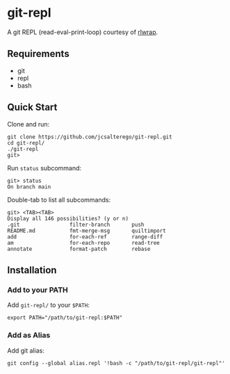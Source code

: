 # git-repl

A git REPL (read-eval-print-loop) courtesy of [rlwrap](https://github.com/hanslub42/rlwrap).

## Requirements

* git
* repl
* bash

## Quick Start

Clone and run:

```
git clone https://github.com/jcsalterego/git-repl.git
cd git-repl/
./git-repl
git>
```

Run `status` subcommand:

```
git> status
On branch main
```

Double-tab to list all subcommands:

```
git> <TAB><TAB>
Display all 146 possibilities? (y or n)
.git                filter-branch       push
README.md           fmt-merge-msg       quiltimport
add                 for-each-ref        range-diff
am                  for-each-repo       read-tree
annotate            format-patch        rebase
```

## Installation

### Add to your PATH

Add `git-repl/` to your `$PATH`:

```
export PATH="/path/to/git-repl:$PATH"
```

### Add as Alias

Add git alias:

```
git config --global alias.repl '!bash -c "/path/to/git-repl/git-repl"'
```
